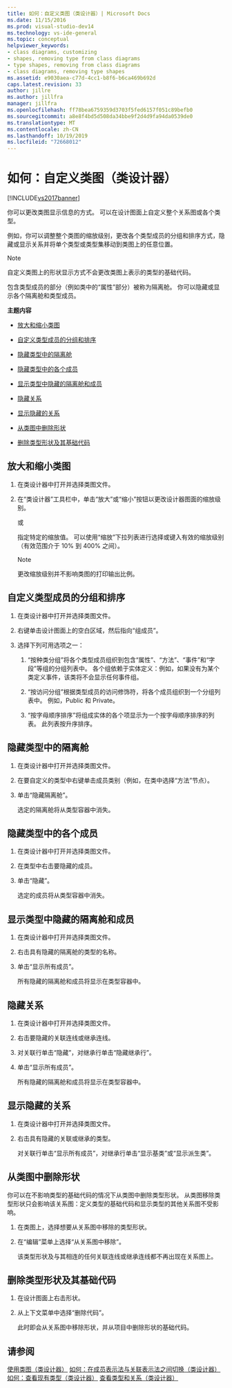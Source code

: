 ```yaml
---
title: 如何：自定义类图（类设计器）| Microsoft Docs
ms.date: 11/15/2016
ms.prod: visual-studio-dev14
ms.technology: vs-ide-general
ms.topic: conceptual
helpviewer_keywords:
- class diagrams, customizing
- shapes, removing type from class diagrams
- type shapes, removing from class diagrams
- class diagrams, removing type shapes
ms.assetid: e9030aea-c77d-4cc1-b8f6-b6ca469b692d
caps.latest.revision: 33
author: jillre
ms.author: jillfra
manager: jillfra
ms.openlocfilehash: ff78bea6759359d3703f5fed6157f051c89befb0
ms.sourcegitcommit: a8e8f4bd5d508da34bbe9f2d4d9fa94da0539de0
ms.translationtype: MT
ms.contentlocale: zh-CN
ms.lasthandoff: 10/19/2019
ms.locfileid: "72668012"
---
```

# <a name="how-to-customize-class-diagrams-class-designer"></a>如何：自定义类图（类设计器）
[!INCLUDE[vs2017banner](../includes/vs2017banner.md)]

你可以更改类图显示信息的方式。 可以在设计图面上自定义整个关系图或各个类型。

 例如，你可以调整整个类图的缩放级别，更改各个类型成员的分组和排序方式，隐藏或显示关系并将单个类型或类型集移动到类图上的任意位置。

> [!NOTE]
> 自定义类图上的形状显示方式不会更改类图上表示的类型的基础代码。

 包含类型成员的部分（例如类中的“属性”部分）被称为隔离舱。 你可以隐藏或显示各个隔离舱和类型成员。

 **主题内容**

- [放大和缩小类图](../ide/how-to-customize-class-diagrams-class-designer.md#ZoomInOut)

- [自定义类型成员的分组和排序](../ide/how-to-customize-class-diagrams-class-designer.md#CustomizeGroupingSorting)

- [隐藏类型中的隔离舱](../ide/how-to-customize-class-diagrams-class-designer.md#HideCompartments)

- [隐藏类型中的各个成员](../ide/how-to-customize-class-diagrams-class-designer.md#HideMembers)

- [显示类型中隐藏的隔离舱和成员](../ide/how-to-customize-class-diagrams-class-designer.md#DisplayHiddenCompartmentsAndMemberrs)

- [隐藏关系](../ide/how-to-customize-class-diagrams-class-designer.md#HideAssociationAndInheritance)

- [显示隐藏的关系](../ide/how-to-customize-class-diagrams-class-designer.md#DisplayAssociationAndInheritance)

- [从类图中删除形状](../ide/how-to-customize-class-diagrams-class-designer.md#RemoveCodeAndShape)

- [删除类型形状及其基础代码](../ide/how-to-customize-class-diagrams-class-designer.md#DeleteTypeShapeAndCode)

## <a name="ZoomInOut"></a> 放大和缩小类图

1. 在类设计器中打开并选择类图文件。

2. 在“类设计器”工具栏中，单击“放大”或“缩小”按钮以更改设计器图面的缩放级别。

     或

     指定特定的缩放值。 可以使用“缩放”下拉列表进行选择或键入有效的缩放级别（有效范围介于 10% 到 400% 之间）。

    > [!NOTE]
    > 更改缩放级别并不影响类图的打印输出比例。

## <a name="CustomizeGroupingSorting"></a> 自定义类型成员的分组和排序

1. 在类设计器中打开并选择类图文件。

2. 右键单击设计图面上的空白区域，然后指向“组成员”。

3. 选择下列可用选项之一：

    1. “按种类分组”将各个类型成员组织到包含“属性”、“方法”、“事件”和“字段”等组的分组列表中。 各个组依赖于实体定义：例如，如果没有为某个类定义事件，该类将不会显示任何事件组。

    2. “按访问分组”根据类型成员的访问修饰符，将各个成员组织到一个分组列表中。 例如，Public 和 Private。

    3. “按字母顺序排序”将组成实体的各个项显示为一个按字母顺序排序的列表。 此列表按升序排序。

## <a name="HideCompartments"></a> 隐藏类型中的隔离舱

1. 在类设计器中打开并选择类图文件。

2. 在要自定义的类型中右键单击成员类别（例如，在类中选择“方法”节点）。

3. 单击“隐藏隔离舱”。

     选定的隔离舱将从类型容器中消失。

## <a name="HideMembers"></a> 隐藏类型中的各个成员

1. 在类设计器中打开并选择类图文件。

2. 在类型中右击要隐藏的成员。

3. 单击“隐藏”。

     选定的成员将从类型容器中消失。

## <a name="DisplayHiddenCompartmentsAndMemberrs"></a> 显示类型中隐藏的隔离舱和成员

1. 在类设计器中打开并选择类图文件。

2. 右击具有隐藏的隔离舱的类型的名称。

3. 单击“显示所有成员”。

     所有隐藏的隔离舱和成员将显示在类型容器中。

## <a name="HideAssociationAndInheritance"></a> 隐藏关系

1. 在类设计器中打开并选择类图文件。

2. 右击要隐藏的关联连线或继承连线。

3. 对关联行单击“隐藏”，对继承行单击“隐藏继承行”。

4. 单击“显示所有成员”。

     所有隐藏的隔离舱和成员将显示在类型容器中。

## <a name="DisplayAssociationAndInheritance"></a> 显示隐藏的关系

1. 在类设计器中打开并选择类图文件。

2. 右击具有隐藏的关联或继承的类型。

   对关联行单击“显示所有成员”，对继承行单击“显示基类”或“显示派生类”。

## <a name="RemoveCodeAndShape"></a> 从类图中删除形状
 你可以在不影响类型的基础代码的情况下从类图中删除类型形状。 从类图移除类型形状只会影响该关系图：定义类型的基础代码和显示类型的其他关系图不受影响。

1. 在类图上，选择想要从关系图中移除的类型形状。

2. 在“编辑”菜单上选择“从关系图中移除”。

     该类型形状及与其相连的任何关联连线或继承连线都不再出现在关系图上。

## <a name="DeleteTypeShapeAndCode"></a> 删除类型形状及其基础代码

1. 在设计图面上右击形状。

2. 从上下文菜单中选择“删除代码”。

     此时即会从关系图中移除形状，并从项目中删除形状的基础代码。

## <a name="see-also"></a>请参阅
 [使用类图（类设计器）](../ide/working-with-class-diagrams-class-designer.md) [如何：在成员表示法与关联表示法之间切换（类设计器）](../ide/how-to-change-between-member-notation-and-association-notation-class-designer.md) [如何：查看现有类型（类设计器）](../ide/how-to-view-existing-types-class-designer.md) [查看类型和关系（类设计器）](../ide/viewing-types-and-relationships-class-designer.md)
